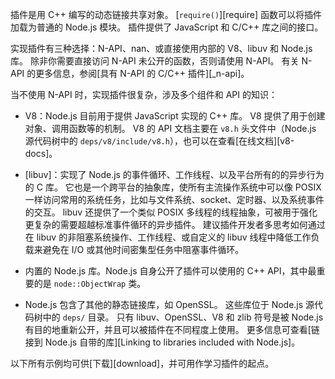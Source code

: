 
<!--introduced_in=v0.10.0-->
<!-- type=misc -->

插件是用 C++ 编写的动态链接共享对象。
[`require()`][require] 函数可以将插件加载为普通的 Node.js 模块。
插件提供了 JavaScript 和 C/C++ 库之间的接口。

实现插件有三种选择：N-API、nan、或直接使用内部的 V8、libuv 和 Node.js 库。 
除非你需要直接访问 N-API 未公开的函数，否则请使用 N-API。 
有关 N-API 的更多信息，参阅[具有 N-API 的 C/C++ 插件][_n-api]。

当不使用 N-API 时，实现插件很复杂，涉及多个组件和 API 的知识：

 - V8：Node.js 目前用于提供 JavaScript 实现的 C++ 库。
   V8 提供了用于创建对象、调用函数等的机制。
   V8 的 API 文档主要在 `v8.h` 头文件中（Node.js 源代码树中的 `deps/v8/include/v8.h`），也可以在查看[在线文档][v8-docs]。

 - [libuv]：实现了 Node.js 的事件循环、工作线程、以及平台所有的的异步行为的 C 库。
   它也是一个跨平台的抽象库，使所有主流操作系统中可以像 POSIX 一样访问常用的系统任务，比如与文件系统、socket、定时器、以及系统事件的交互。
   libuv 还提供了一个类似 POSIX 多线程的线程抽象，可被用于强化更复杂的需要超越标准事件循环的异步插件。
   建议插件开发者多思考如何通过在 libuv 的非阻塞系统操作、工作线程、或自定义的 libuv 线程中降低工作负载来避免在 I/O 或其他时间密集型任务中阻塞事件循环。

 - 内置的 Node.js 库。Node.js 自身公开了插件可以使用的 C++ API，其中最重要的是 `node::ObjectWrap` 类。

 - Node.js 包含了其他的静态链接库，如 OpenSSL。
   这些库位于 Node.js 源代码树中的 `deps/` 目录。
   只有 libuv、OpenSSL、V8 和 zlib 符号是被 Node.js 有目的地重新公开，并且可以被插件在不同程度上使用。
   更多信息可查看[链接到 Node.js 自带的库][Linking to libraries included with Node.js]。

以下所有示例均可供[下载][download]，并可用作学习插件的起点。

